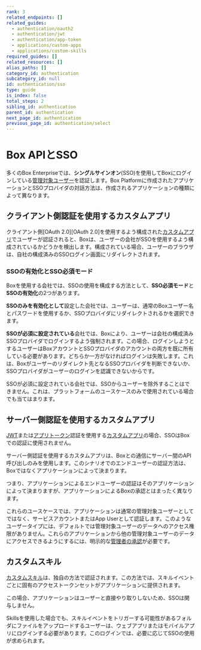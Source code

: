 ```yaml
---
rank: 3
related_endpoints: []
related_guides:
  - authentication/oauth2
  - authentication/jwt
  - authentication/app-token
  - applications/custom-apps
  - applications/custom-skills
required_guides: []
related_resources: []
alias_paths: []
category_id: authentication
subcategory_id: null
id: authentication/sso
type: guide
is_index: false
total_steps: 2
sibling_id: authentication
parent_id: authentication
next_page_id: authentication
previous_page_id: authentication/select
---
```

# Box APIとSSO

多くのBox Enterpriseでは、**シングルサインオン**(SSO)を使用してBoxにログインしている[管理対象ユーザー][user-types]を認証します。Box Platformに作成されたアプリケーションとSSOプロバイダの対話方法は、作成されるアプリケーションの種類によって異なります。

## クライアント側認証を使用するカスタムアプリ

クライアント側[OAuth 2.0][OAuth 2.0]を使用するよう構成された[カスタムアプリ][custom_app]でユーザーが認証されると、Boxは、ユーザーの会社がSSOを使用するよう構成されているかどうかを検出します。構成されている場合、ユーザーのブラウザは、自社の構成済みのSSOログイン画面にリダイレクトされます。

### SSOの有効化とSSO必須モード

Boxを使用する会社では、SSOの使用を構成する方法として、**SSO必須モード**と**SSOの有効化**の2つがあります。

**SSOのみを有効化として**設定した会社では、ユーザーは、通常のBoxユーザー名とパスワードを使用するか、SSOプロバイダにリダイレクトされるかを選択できます。

**SSOが必須に設定されている**会社では、Boxにより、ユーザーは会社の構成済みSSOプロバイダでログインするよう強制されます。この場合、ログインしようとするユーザーはBoxアカウントとSSOプロバイダのアカウントの両方を既に所有している必要があります。どちらか一方がなければログインは失敗します。これは、Boxがユーザーのリダイレクト先となるSSOプロバイダを判断できないか、SSOプロバイダがユーザーのログインを認識できないからです。

<Message warning>

SSOが必須に設定されている会社では、SSOからユーザーを除外することはできません。これは、プラットフォームのユースケースのみで使用されている場合でも当てはまります。

</Message>

## サーバー側認証を使用するカスタムアプリ

[JWT][jwt]または[アプリトークン][app_token]認証を使用する[カスタムアプリ][custom_app]の場合、SSOはBoxでの認証に使用されません。

サーバー側認証を使用するカスタムアプリは、Boxとの通信にサーバー間のAPI呼び出しのみを使用します。このシナリオでのエンドユーザーの認証方法は、Boxではなくアプリケーションによって決まります。

つまり、アプリケーションによるエンドユーザーの認証はそのアプリケーションによって決まりますが、アプリケーションによるBoxの承認とはまったく異なります。

これらのユースケースでは、アプリケーションは通常の管理対象ユーザーとしてではなく、サービスアカウントまたはApp Userとして認証します。このようなユーザータイプには、デフォルトでは管理対象ユーザーのデータへのアクセス権限がありません。これらのアプリケーションから他の管理対象ユーザーのデータにアクセスできるようにするには、明示的な[管理者の承認][admin-approval]が必要です。

## カスタムスキル

[カスタムスキル][custom_skills]は、独自の方法で認証されます。この方法では、スキルイベントごとに固有のアクセストークンセットがアプリケーションに提供されます。

この場合、アプリケーションはユーザーと直接やり取りしないため、SSOは関与しません。

<Message>

Skillsを使用した場合でも、スキルイベントをトリガーする可能性があるフォルダにファイルをアップロードするユーザーは、ウェブアプリまたはモバイルアプリにログインする必要があります。このログインでは、必要に応じてSSOの使用が求められます。

</Message>

[user-types]: g://authentication/user-types

[admin-approval]: g://applications/custom-apps/app-approval

[jwt]: g://authentication/jwt

[oauth2]: g://authentication/oauth2

[app_token]: g://authentication/app-token

[custom_app]: g://applications/custom-apps

[custom_skills]: g://applications/custom-skills

[jwt]: g://applications/custom-apps/jwt-setup
